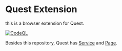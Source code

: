 # Quest Extension

this is a browser extension for Quest.

[![CodeQL](https://github.com/skye-z/quest-extension/workflows/CodeQL/badge.svg)](https://github.com/skye-z/quest-extension/security/code-scanning)

Besides this repository, Quest has [Service](https://github.com/skye-z/quest) and [Page](https://github.com/skye-z/quest-page).